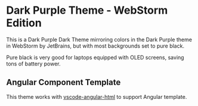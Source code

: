 # Dark Purple Theme - WebStorm Edition

This is a Dark Purple Dark Theme mirroring colors in the Dark Purple theme in WebStorm by JetBrains, but with most backgrounds set to pure black.

Pure black is very good for laptops equipped with OLED screens, saving tons of battery power.

## Angular Component Template

This theme works with [vscode-angular-html](https://marketplace.visualstudio.com/items?itemName=ghaschel.vscode-angular-html) to support Angular template.
